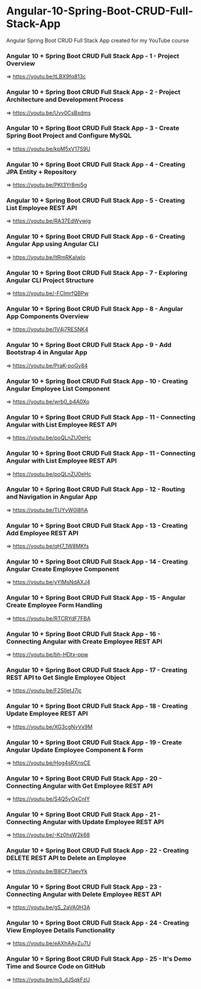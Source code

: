 # Angular-10-Spring-Boot-CRUD-Full-Stack-App
Angular Spring Boot CRUD Full Stack App created for my YouTube course

### Angular 10 + Spring Boot CRUD Full Stack App - 1 - Project Overview
=> https://youtu.be/tLBX9fq813c

### Angular 10 + Spring Boot CRUD Full Stack App - 2 - Project Architecture and Development Process
=> https://youtu.be/Uvy0CsBxdms

### Angular 10 + Spring Boot CRUD Full Stack App - 3 - Create Spring Boot Project and Configure MySQL
=> https://youtu.be/kpM5xV17S9U

### Angular 10 + Spring Boot CRUD Full Stack App - 4 - Creating JPA Entity + Repository
=> https://youtu.be/PKt3Yr8mi5g

### Angular 10 + Spring Boot CRUD Full Stack App - 5 - Creating List Employee REST API
=> https://youtu.be/RA37EdWywjg

### Angular 10 + Spring Boot CRUD Full Stack App - 6 - Creating Angular App using Angular CLI
=> https://youtu.be/ItRmRKaIwlo

### Angular 10 + Spring Boot CRUD Full Stack App - 7 - Exploring Angular CLI Project Structure
=> https://youtu.be/-FClmrfQBPw

### Angular 10 + Spring Boot CRUD Full Stack App - 8 - Angular App Components Overview
=> https://youtu.be/1V4j7RESNK4

### Angular 10 + Spring Boot CRUD Full Stack App - 9 - Add Bootstrap 4 in Angular App
=> https://youtu.be/PraK-poGy84

### Angular 10 + Spring Boot CRUD Full Stack App - 10 - Creating Angular Employee List Component
=> https://youtu.be/wrb0_b4A0Xo

### Angular 10 + Spring Boot CRUD Full Stack App - 11 - Connecting Angular with List Employee REST API
=> https://youtu.be/poQLnZU0eHc

### Angular 10 + Spring Boot CRUD Full Stack App - 11 - Connecting Angular with List Employee REST API
=> https://youtu.be/poQLnZU0eHc

### Angular 10 + Spring Boot CRUD Full Stack App - 12 - Routing and Navigation in Angular App
=> https://youtu.be/TUYyW0l8fiA

### Angular 10 + Spring Boot CRUD Full Stack App - 13 - Creating Add Employee REST API
=> https://youtu.be/qH7_1W8MKfs

### Angular 10 + Spring Boot CRUD Full Stack App - 14 - Creating Angular Create Employee Component
=> https://youtu.be/yYlMsNdAXJ4
### Angular 10 + Spring Boot CRUD Full Stack App - 15 - Angular Create Employee Form Handling
=> https://youtu.be/RTCRYdF7FBA

### Angular 10 + Spring Boot CRUD Full Stack App - 16 - Connecting Angular with Create Employee REST API
=> https://youtu.be/bh-HDtx-ppw

### Angular 10 + Spring Boot CRUD Full Stack App - 17 - Creating REST API to Get Single Employee Object
=> https://youtu.be/F2SIletJ7jc
### Angular 10 + Spring Boot CRUD Full Stack App - 18 - Creating Update Employee REST API 
=> https://youtu.be/XG3cgNvVx9M

### Angular 10 + Spring Boot CRUD Full Stack App - 19 - Create Angular Update Employee Component & Form
=> https://youtu.be/Hog4sRXnsCE

### Angular 10 + Spring Boot CRUD Full Stack App - 20 - Connecting Angular with Get Employee REST API
=> https://youtu.be/S4Q5yOxCnIY

### Angular 10 + Spring Boot CRUD Full Stack App - 21 - Connecting Angular with Update Employee REST API
=> https://youtu.be/-Kz0hsW2k68
### Angular 10 + Spring Boot CRUD Full Stack App - 22 - Creating DELETE REST API to Delete an Employee
=> https://youtu.be/B8CF7IaevYk

### Angular 10 + Spring Boot CRUD Full Stack App - 23 - Connecting Angular with Delete Employee REST API
=> https://youtu.be/gS_2aVA0H3A

### Angular 10 + Spring Boot CRUD Full Stack App - 24 - Creating View Employee Details Functionality
=> https://youtu.be/eAXhAAyZu7U

### Angular 10 + Spring Boot CRUD Full Stack App - 25 - It's Demo Time and Source Code on GitHub
=> https://youtu.be/m3_dJSqkFzU
